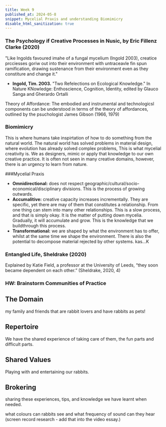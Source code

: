 ```yaml
---
title: Week 9
published_at: 2024-05-8
snippet: Mycelial Praxis and understanding Biomimicry
disable_html_sanitization: true
---
```


### The Psychology if Creative Processes in Nusic, by Eric Fillenz Clarke (2020)

"Like Ingolds favoured imahe of a fungal mycelium (Ingold 2003), creatice prcciesses goriw out into their environment with untraceavle fin spun ramification, drawing sustenance from their environment even as they constiture and change it."
- **Ingold, Tim. 2003.** "Two Refelections on Ecological Knowledge." In Nature KNowledge: Enthoscience, Cognition, Identity, edited by Glauco Sanga and Gherardo Ortalli

Theory of Affordance: The embodied and instrumental and technologicsl components can be understood in terms of the theory of affordances, outlined by the psuchologist James Gibson (1966, 1979)

### Biomimicry

This is where humans take inspirtation of how to do something from the natural world. The natural world has solved problems in material design, where evolution has already solved complex problems, This is what mycelial creativity is. We as designers, mimic or apply that knowledge to our own creative practice. It is often not seen in many creative domains, however, there is an urgency to learn from nature.

###Mycelial Praxis
- **Omnidirectional:** does not respect geographic/cultural/socio-economical/disciplinary divisions. This is the process of growing outwards.
- **Accumalitive:** creative capacity increases incrementally. They are specific, yet there are may of them that constitutes a relationship. From one thing can stem into many other relationships. This is a slow process, and that is simply okay. It is the matter of putting down mycelia. Gradually, it will accumulate and grow. This is the knowledge that we buildthrough this process.
- **Transformational:** we are shaped by what the environment has to offer, whilst at the same time we shape the environment. There is also the potential to decompose material rejected by other systems. kas...K
### Entangled Life, Sheldrake (2020)
Explained by Katie Field, a professor at the
University of Leeds, “they soon became dependent on each other.” (Sheldrake, 2020, 4)


### HW: Brainstorm Communities of Practice

## The Domain
my family and friends that are rabbit lovers and have rabbits as pets!

## Repertoire
We have the shared experience of taking care of them, the fun parts and difficult parts.

## Shared Values
Playing with and entertaining our rabbits.

## Brokering
sharing these experiences, tips, and knowledge we have learnt when needed.

what colours can rabbits see and what frequency of sound can they hear (screen record research - add that into the video essay.)


